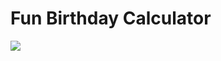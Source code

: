# Fun Birthday Calculator
![](https://cdn.discordapp.com/attachments/873441703330185250/923963244304019476/Screenshot_from_2021-12-24_23-39-19.png)